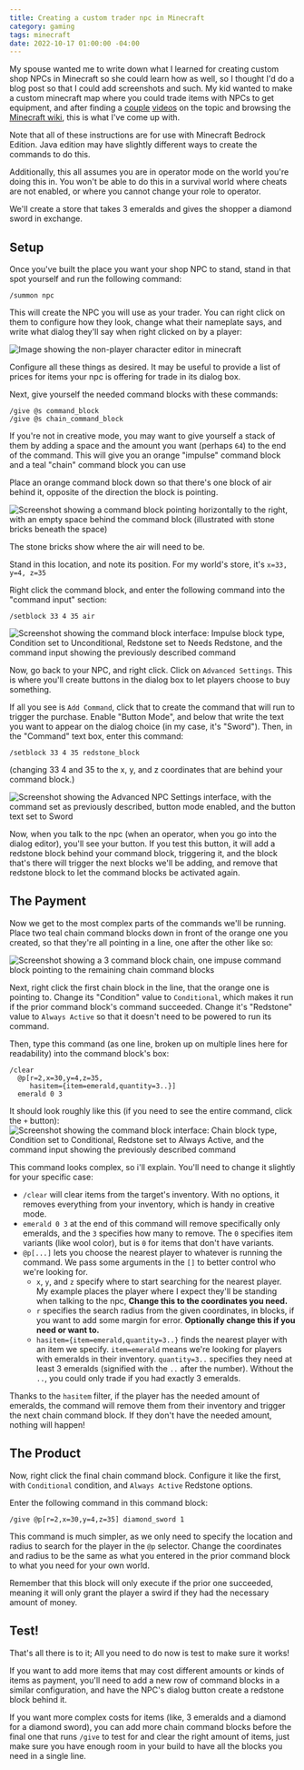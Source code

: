 ```yaml
---
title: Creating a custom trader npc in Minecraft
category: gaming
tags: minecraft
date: 2022-10-17 01:00:00 -04:00
---
```


My spouse wanted me to write down what I learned for creating custom shop NPCs in Minecraft so she could learn how as well, so I thought I'd do a blog post so that I could add screenshots and such. My kid wanted to make a custom minecraft map where you could trade items with NPCs to get equipment, and after finding a [couple](https://www.youtube.com/watch?v=9RbR5QUJRyA) [videos](https://www.youtube.com/watch?v=fnHBkfzEVIw) on the topic and browsing the [Minecraft wiki](https://minecraft.fandom.com/wiki/Commands), this is what I've come up with.

Note that all of these instructions are for use with Minecraft Bedrock Edition. Java edition may have slightly different ways to create the commands to do this.

Additionally, this all assumes you are in operator mode on the world you're doing this in. You won't be able to do this in a survival world where cheats are not enabled, or where you cannot change your role to operator.

We'll create a store that takes 3 emeralds and gives the shopper a diamond sword in exchange.

## Setup

Once you've built the place you want your shop NPC to stand, stand in that spot yourself and run the following command:

```minecraft
/summon npc
```

This will create the NPC you will use as your trader. You can right click on them to configure how they look, change what their nameplate says, and write what dialog they'll say when right clicked on by a player:

![Image showing the non-player character editor in minecraft](/assets/images/2022-10-17/screenshot-1.png)

Configure all these things as desired. It may be useful to provide a list of prices for items your npc is offering for trade in its dialog box.

Next, give yourself the needed command blocks with these commands:

```minecraft
/give @s command_block
/give @s chain_command_block
```

If you're not in creative mode, you may want to give yourself a stack of them by adding a space and the amount you want (perhaps `64`) to the end of the command. This will give you an orange "impulse" command block and a teal "chain" command block you can use

Place an orange command block down so that there's one block of air behind it, opposite of the direction the block is pointing.

![Screenshot showing a command block pointing horizontally to the right, with an empty space behind the command block (illustrated with stone bricks beneath the space)](/assets/images/2022-10-17/screenshot-2.png)

The stone bricks show where the air will need to be.

Stand in this location, and note its position. For my world's store, it's `x=33, y=4, z=35`

Right click the command block, and enter the following command into the "command input" section:

```minecraft
/setblock 33 4 35 air
```

![Screenshot showing the command block interface: Impulse block type, Condition set to Unconditional, Redstone set to Needs Redstone, and the command input showing the previously described command](/assets/images/2022-10-17/screenshot-3.png)

Now, go back to your NPC, and right click. Click on `Advanced Settings`. This is where you'll create buttons in the dialog box to let players choose to buy something.

If all you see is `Add Command`, click that to create the command that will run to trigger the purchase. Enable "Button Mode", and below that write the text you want to appear on the dialog choice (in my case, it's "Sword"). Then, in the "Command" text box, enter this command:

```minecraft
/setblock 33 4 35 redstone_block
```

(changing 33 4 and 35 to the x, y, and z coordinates that are behind your command block.)

![Screenshot showing the Advanced NPC Settings interface, with the command set as previously described, button mode enabled, and the button text set to Sword](/assets/images/2022-10-17/screenshot-4.png)

Now, when you talk to the npc (when an operator, when you go into the dialog editor), you'll see your button. If you test this button, it will add a redstone block behind your command block, triggering it, and the block that's there will trigger the next blocks we'll be adding, and remove that redstone block to let the command blocks be activated again.

## The Payment

Now we get to the most complex parts of the commands we'll be running. Place two teal chain command blocks down in front of the orange one you created, so that they're all pointing in a line, one after the other like so:

![Screenshot showing a 3 command block chain, one impuse command block pointing to the remaining chain command blocks](/assets/images/2022-10-17/screenshot-5.png)

Next, right click the first chain block in the line, that the orange one is pointing to. Change its "Condition" value to `Conditional`, which makes it run if the prior command block's command succeeded. Change it's "Redstone" value to `Always Active` so that it doesn't need to be powered to run its command.

Then, type this command (as one line, broken up on multiple lines here for readability) into the command block's box:

```minecraft
/clear
  @p[r=2,x=30,y=4,z=35,
     hasitem={item=emerald,quantity=3..}]
  emerald 0 3
```

It should look roughly like this (if you need to see the entire command, click the `+` button):
![Screenshot showing the command block interface: Chain block type, Condition set to Conditional, Redstone set to Always Active, and the command input showing the previously described command](/assets/images/2022-10-17/screenshot-6.png)

This command looks complex, so i'll explain. You'll need to change it slightly for your specific case:

- `/clear` will clear items from the target's inventory. With no options, it removes everything from your inventory, which is handy in creative mode.
- `emerald 0 3` at the end of this command will remove specifically only emeralds, and the `3` specifies how many to remove. The `0` specifies item variants (like wool color), but is `0` for items that don't have variants.
- `@p[...]` lets you choose the nearest player to whatever is running the command. We pass some arguments in the `[]` to better control who we're looking for.
  - `x`, `y`, and `z` specify where to start searching for the nearest player. My example places the player where I expect they'll be standing when talking to the npc, **Change this to the coordinates you need.**
  - `r` specifies the search radius from the given coordinates, in blocks, if you want to add some margin for error. **Optionally change this if you need or want to.**
  - `hasitem={item=emerald,quantity=3..}` finds the nearest player with an item we specify. `item=emerald` means we're looking for players with emeralds in their inventory. `quantity=3..` specifies they need at least 3 emeralds (signified with the `..` after the number). Without the `..`, you could only trade if you had exactly 3 emeralds.

Thanks to the `hasitem` filter, if the player has the needed amount of emeralds, the command will remove them from their inventory and trigger the next chain command block. If they don't have the needed amount, nothing will happen!

## The Product

Now, right click the final chain command block. Configure it like the first, with `Conditional` condition, and `Always Active` Redstone options.

Enter the following command in this command block:

```minecraft
/give @p[r=2,x=30,y=4,z=35] diamond_sword 1
```

This command is much simpler, as we only need to specify the location and radius to search for the player in the `@p` selector. Change the coordinates and radius to be the same as what you entered in the prior command block to what you need for your own world.

Remember that this block will only execute if the prior one succeeded, meaning it will only grant the player a swird if they had the necessary amount of money.

## Test!

That's all there is to it; All you need to do now is test to make sure it works!

If you want to add more items that may cost different amounts or kinds of items as payment, you'll need to add a new row of command blocks in a similar configuration, and have the NPC's dialog button create a redstone block behind it.

If you want more complex costs for items (like, 3 emeralds and a diamond for a diamond sword), you can add more chain command blocks before the final one that runs `/give` to test for and clear the right amount of items, just make sure you have enough room in your build to have all the blocks you need in a single line.
